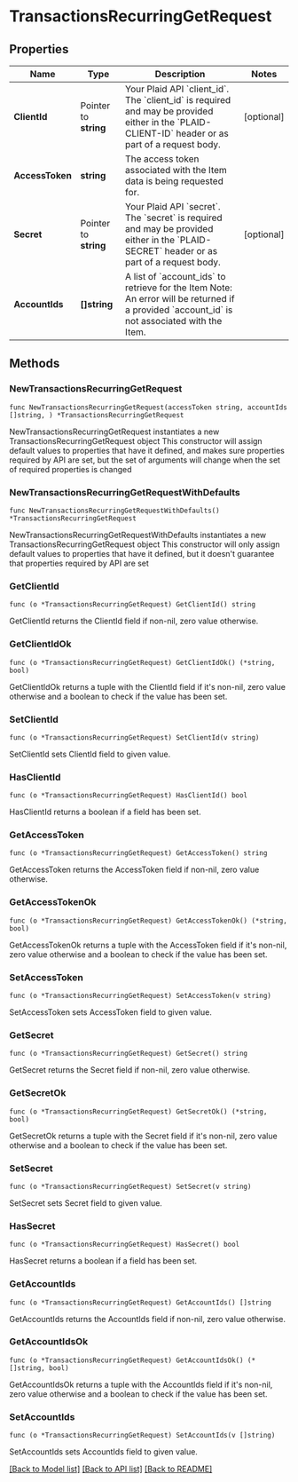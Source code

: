 # TransactionsRecurringGetRequest

## Properties

Name | Type | Description | Notes
------------ | ------------- | ------------- | -------------
**ClientId** | Pointer to **string** | Your Plaid API &#x60;client_id&#x60;. The &#x60;client_id&#x60; is required and may be provided either in the &#x60;PLAID-CLIENT-ID&#x60; header or as part of a request body. | [optional] 
**AccessToken** | **string** | The access token associated with the Item data is being requested for. | 
**Secret** | Pointer to **string** | Your Plaid API &#x60;secret&#x60;. The &#x60;secret&#x60; is required and may be provided either in the &#x60;PLAID-SECRET&#x60; header or as part of a request body. | [optional] 
**AccountIds** | **[]string** | A list of &#x60;account_ids&#x60; to retrieve for the Item  Note: An error will be returned if a provided &#x60;account_id&#x60; is not associated with the Item. | 

## Methods

### NewTransactionsRecurringGetRequest

`func NewTransactionsRecurringGetRequest(accessToken string, accountIds []string, ) *TransactionsRecurringGetRequest`

NewTransactionsRecurringGetRequest instantiates a new TransactionsRecurringGetRequest object
This constructor will assign default values to properties that have it defined,
and makes sure properties required by API are set, but the set of arguments
will change when the set of required properties is changed

### NewTransactionsRecurringGetRequestWithDefaults

`func NewTransactionsRecurringGetRequestWithDefaults() *TransactionsRecurringGetRequest`

NewTransactionsRecurringGetRequestWithDefaults instantiates a new TransactionsRecurringGetRequest object
This constructor will only assign default values to properties that have it defined,
but it doesn't guarantee that properties required by API are set

### GetClientId

`func (o *TransactionsRecurringGetRequest) GetClientId() string`

GetClientId returns the ClientId field if non-nil, zero value otherwise.

### GetClientIdOk

`func (o *TransactionsRecurringGetRequest) GetClientIdOk() (*string, bool)`

GetClientIdOk returns a tuple with the ClientId field if it's non-nil, zero value otherwise
and a boolean to check if the value has been set.

### SetClientId

`func (o *TransactionsRecurringGetRequest) SetClientId(v string)`

SetClientId sets ClientId field to given value.

### HasClientId

`func (o *TransactionsRecurringGetRequest) HasClientId() bool`

HasClientId returns a boolean if a field has been set.

### GetAccessToken

`func (o *TransactionsRecurringGetRequest) GetAccessToken() string`

GetAccessToken returns the AccessToken field if non-nil, zero value otherwise.

### GetAccessTokenOk

`func (o *TransactionsRecurringGetRequest) GetAccessTokenOk() (*string, bool)`

GetAccessTokenOk returns a tuple with the AccessToken field if it's non-nil, zero value otherwise
and a boolean to check if the value has been set.

### SetAccessToken

`func (o *TransactionsRecurringGetRequest) SetAccessToken(v string)`

SetAccessToken sets AccessToken field to given value.


### GetSecret

`func (o *TransactionsRecurringGetRequest) GetSecret() string`

GetSecret returns the Secret field if non-nil, zero value otherwise.

### GetSecretOk

`func (o *TransactionsRecurringGetRequest) GetSecretOk() (*string, bool)`

GetSecretOk returns a tuple with the Secret field if it's non-nil, zero value otherwise
and a boolean to check if the value has been set.

### SetSecret

`func (o *TransactionsRecurringGetRequest) SetSecret(v string)`

SetSecret sets Secret field to given value.

### HasSecret

`func (o *TransactionsRecurringGetRequest) HasSecret() bool`

HasSecret returns a boolean if a field has been set.

### GetAccountIds

`func (o *TransactionsRecurringGetRequest) GetAccountIds() []string`

GetAccountIds returns the AccountIds field if non-nil, zero value otherwise.

### GetAccountIdsOk

`func (o *TransactionsRecurringGetRequest) GetAccountIdsOk() (*[]string, bool)`

GetAccountIdsOk returns a tuple with the AccountIds field if it's non-nil, zero value otherwise
and a boolean to check if the value has been set.

### SetAccountIds

`func (o *TransactionsRecurringGetRequest) SetAccountIds(v []string)`

SetAccountIds sets AccountIds field to given value.



[[Back to Model list]](../README.md#documentation-for-models) [[Back to API list]](../README.md#documentation-for-api-endpoints) [[Back to README]](../README.md)


